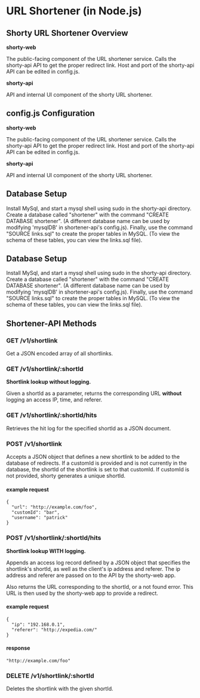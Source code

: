 # URL Shortener (in Node.js)

## Shorty URL Shortener Overview

**shorty-web**

The public-facing component of the URL shortener service.
Calls the shorty-api API to get the proper redirect link.
Host and port of the shorty-api API can be edited in config.js.

**shorty-api**

API and internal UI component of the shorty URL shortener.   

## config.js Configuration

**shorty-web**

The public-facing component of the URL shortener service.
Calls the shorty-api API to get the proper redirect link.
Host and port of the shorty-api API can be edited in config.js.

**shorty-api**

API and internal UI component of the shorty URL shortener.   

## Database Setup

Install MySql, and start a mysql shell using sudo in the shorty-api directory.
Create a database called "shortener" with the command "CREATE DATABASE shortener".
(A different database name can be used by modifying 'mysqlDB' in shortener-api's config.js).
Finally, use the command "SOURCE links.sql" to create the proper tables in MySQL.
(To view the schema of these tables, you can view the links.sql file). 


## Database Setup

Install MySql, and start a mysql shell using sudo in the shorty-api directory.
Create a database called "shortener" with the command "CREATE DATABASE shortener".
(A different database name can be used by modifying 'mysqlDB' in shortener-api's config.js).
Finally, use the command "SOURCE links.sql" to create the proper tables in MySQL.
(To view the schema of these tables, you can view the links.sql file). 

## Shortener-API Methods

### GET /v1/shortlink

Get a JSON encoded array of all shortlinks.

### GET /v1/shortlink/:shortId

**Shortlink lookup without logging.**

Given a shortId as a parameter, returns the corresponding URL **without** logging an access IP, time, and referer.

### GET /v1/shortlink/:shortId/hits

Retrieves the hit log for the specified shortId as a JSON document. 

### POST /v1/shortlink

Accepts a JSON object that defines a new shortlink to be added to the database of redirects.  If a customId is provided and is not currently in the database, the shortId of the shortlink is set to that customId.  If customId is not provided, shorty generates a unique shortId.

#### example request

    {
      "url": "http://example.com/foo",
      "customId": "bar",
      "username": "patrick"
    }

### POST /v1/shortlink/:shortId/hits

**Shortlink lookup WITH logging.**

Appends an access log record defined by a JSON object that specifies the shortlink's shortId, as well as the client's ip address and referer.  The ip address and referer are passed on to the API by the shorty-web app.

Also returns the URL corresponding to the shortId, or a not found error.  This URL is then used by the shorty-web app to provide a redirect.

#### example request

    {
      "ip": "192.168.0.1",
      "referer": "http://expedia.com/"
    }

#### response

	"http://example.com/foo"

### DELETE /v1/shortlink/:shortId

Deletes the shortlink with the given shortId.
